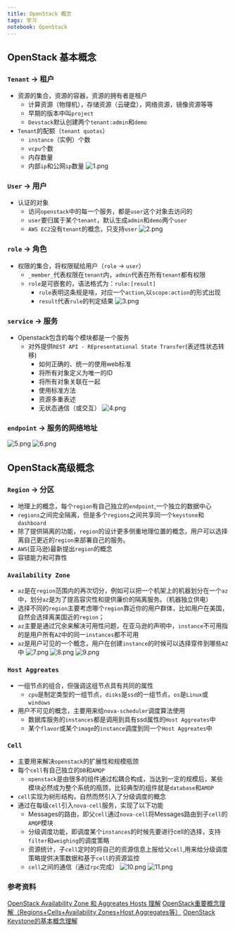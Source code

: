 ```yaml
---
title: OpenStack 概念
tags: 学习
notebook: OpenStack
---
```

## OpenStack 基本概念

### `Tenant`  ->  租户
* 资源的集合，资源的容器，资源的拥有者是租户
    * 计算资源（物理机），存储资源（云硬盘），网络资源，镜像资源等等
    * 早期的版本中叫`project`
    * `Devstack`默认创建两个`tenant:admin`和`demo`
* `Tenant`的配额（`tenant quotas`）
    * `instance`（实例）个数
    * `vcpu`个数
    * 内存数量
    * 内部`ip`和公网`ip`数量
![1.png](https://ae01.alicdn.com/kf/H704153e1e88c4a67a1babc2448418452W.png)

### `User`    ->  用户
* 认证的对象
    * 访问`openstack`中的每一个服务，都是`user`这个对象去访问的
    * `user`要归属于某个`tenant`，默认生成`admin`和`demo`两个`user`
    * `AWS EC2`没有`tenant`的概念，只支持`user`
![2.png](https://ae01.alicdn.com/kf/H816dd4eac8d0454494ac2aac86da8951S.png)

### `role`    ->  角色
* 权限的集合，将权限赋给用户（`role` -> `user`）
    * `_member_`代表权限在`tenant`内，`admin`代表在所有`tenant`都有权限
    * `role`是可嵌套的，语法格式为：`rule:[result]`
        * `rule`表明这条规是啥，对应一个`action`,以`scope:action`的形式出现
        * `result`代表`rule`的判定结果
![3.png](https://ae01.alicdn.com/kf/H7669b510043e4360905034cae8948c69C.png)

### `service` ->  服务
* Openstack包含的每个模块都是一个服务
    * 对外提供`REST API - REpresentational State Transfer`(表述性状态转移)
        * 如何正确的、统一的使用web标准
        * 将所有对象定义为唯一的ID
        * 将所有对象关联在一起
        * 使用标准方法
        * 资源多重表述
        * 无状态通信（或交互）
![4.png](https://ae01.alicdn.com/kf/H1ed4f2f27ed74d58abcee83f2fca74e0e.png)

### `endpoint`  ->  服务的网络地址
![5.png](https://ae01.alicdn.com/kf/Hffe8e2359b134dacbb968b6cb5376186g.png)
![6.png](https://ae01.alicdn.com/kf/H370cdc4267b8427a943d616b257a9e6aW.png)

## OpenStack高级概念

### `Region`    ->  分区
* 地理上的概念，每个`region`有自己独立的`endpoint`,一个独立的数据中心
* `regions`之间完全隔离，但是多个`regions`之间共享同一个`keystone`和`dashboard`
* 除了提供隔离的功能，`region`的设计更多侧重地理位置的概念，用户可以选择离自己更近的`region`来部署自己的服务。
* `AWS`(亚马逊)最新提出`region`的概念
* 容错能力和可靠性 
### `Availability Zone`
* `az`是在`region`范围内的再次切分，例如可以把一个机架上的机器划分在一个`az`中，划分`az`是为了提高容灾性和提供廉价的隔离服务。（机器独立供电）
* 选择不同的`region`主要考虑哪个`region`靠近你的用户群体，比如用户在美国，自然会选择离美国近的`region`；
* `az`主要是通过冗余来解决可用性问题，在亚马逊的声明中，`instance`不可用指的是用户所有`AZ`中的同一`instances`都不可用
* `az`是用户可见的一个概念，用户在创建`instance`的时候可以选择穿件到哪些`AZ`中
![7.png](https://ae01.alicdn.com/kf/H792c759dd4a04263bd267e65522c9c57D.png)
![8.png](https://ae01.alicdn.com/kf/H495313d6d75c4a21802e6ebf56862e52Q.png)
![9.png](https://ae01.alicdn.com/kf/Hfa3fdb7856b34d9f98d3e23388d301d19.png)

### `Host Aggreates`
* 一组节点的组合，但强调这组节点具有共同的属性
    * `cpu`是制定类型的一组节点，`disks`是`ssd`的一组节点，`os`是`Linux`或`windows`
* 用户不可见的概念，主要用来给`nova-scheduler`调度算法使用
    * 数据库服务的`instances`都是调用到具有ssd属性的`Host Aggreates`中
    * 某个`flavor`或某个`image`的`instance`调度到同一个`Host Aggreates`中

### `Cell`
* 主要用来解决`openstack`的扩展性和规模瓶颈
* 每个`cell`有自己独立的`DB`和`AMQP`
    * `openstack`是由很多的组件通过松耦合构成，当达到一定的规模后，某些模块必然成为整个系统的瓶颈，比较典型的组件就是`database`和`AMOP`
* `cell`实现为树形结构，自然而然引入了分级调度的概念
* 通过在每级`cell`引入`nova-cell`服务，实现了以下功能
    * Messages的路由，即父`cell`通过`nova-cell`将Messages路由到子`cell`的`AMQP`模块
    * 分级调度功能，即调度某个`instances`的时候先要进行cell的选择，支持`filter`和`weighing`的调度策略
    * 资源统计，子`cell`定时的将自己的资源信息上报给父`cell`,用来给分级调度策略提供决策数据和基于`cell`的资源监控
    * `cell`之间的通信（通过`rpc`完成）
![10.png](https://ae01.alicdn.com/kf/Hff15e0cbf61a4f3dbb08dc41e692aa77e.png)
![11.png](https://ae01.alicdn.com/kf/H7f6859da29f14e2c9e5b190e98f25fb4q.png)
### 参考资料
[OpenStack Availability Zone 和 Aggreates Hosts 理解](http://blog.chinaunix.net/uid-20940095-id-3875022.html)
[OpenStack重要概念理解（Regions+Cells+Availability Zones+Host Aggregates等）](http://blog.chinaunix.net/uid-20940095-id-4064233.html)
[OpenStack Keystone的基本概念理解](https://www.cnblogs.com/yuki-lau/archive/2013/01/04/2843918.html)

